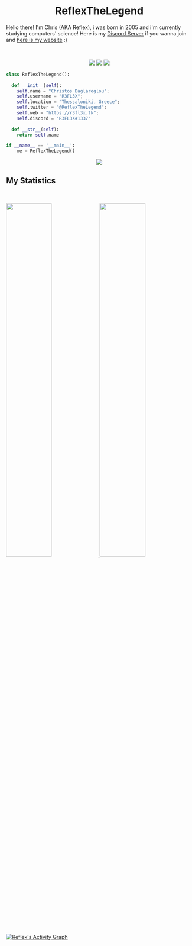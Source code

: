<h1 align="center">
  <b>ReflexTheLegend</b>
</h1>

Hello there! I'm Chris (AKA Reflex), i was born in 2005 and i'm currently studying computers' science!
Here is my <a href="https://discord.gg/CkgGNekjxB">Discord Server</a> if you wanna join and <a href="https://r3fl3x.tk">here is my website</a> :)

<br>

<p>
<div align="center">
  <img src="https://img.shields.io/badge/-HTML-c58545?style=for-the-badge&logo=html5&logoColor=c58545&labelColor=282828">
  <img src="https://img.shields.io/badge/-CSS-d1a01f?style=for-the-badge&logo=css3&logoColor=d1a01f&labelColor=282828">
  <img src="https://img.shields.io/badge/-Python-98b982?style=for-the-badge&logo=python&logoColor=98b982&labelColor=282828">
</div>
</p>

```python
class ReflexTheLegend():
    
  def __init__(self):
    self.name = "Christos Daglaroglou";
    self.username = "R3FL3X";
    self.location = "Thessaloniki, Greece";
    self.twitter = "@ReflexTheLegend";
    self.web = "https://r3fl3x.tk";
    self.discord = "R3FL3X#1337"
  
  def __str__(self):
    return self.name

if __name__ == '__main__':
    me = ReflexTheLegend()
```


<div align="center">
  <a href="https://r3fl3x.tk">
    <img src="https://readme-spotify-tingz.vercel.app/api/now-playing">
  </a>
</div>

<!--
<div align="center">
  <a href="https://r3fl3x.tk">
    <img src="https://spotify-readme-theta-virid.vercel.app/api?scan=true&theme=dark" width="240px">
  </a>
</div>
-->

## My Statistics

<br/>
<p align="left">
  <a href="https://r3fl3x.tk/">
  <img width="49.5%" src="https://github-readme-stats.vercel.app/api?username=ReflexTheLegend&show_icons=true&theme=gruvbox&hide_border=true" />
    <img width="49.5%" src="https://github-readme-streak-stats.herokuapp.com/?user=ReflexTheLegend&theme=gruvbox&hide_border=true" />
  </a>
</p>
<br>

[![Reflex's Activity Graph](https://activity-graph.herokuapp.com/graph?username=ReflexTheLegend&custom_title=Reflex's%20Graph&theme=gruvbox&bg_color=282828&hide_border=true&line=d1a01f&point=c58545)](https://r3fl3x.tk)
